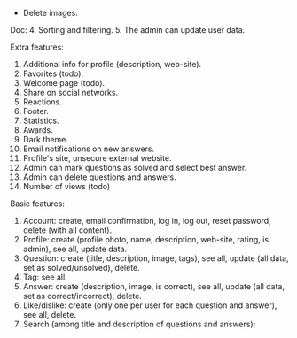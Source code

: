 - Delete images.

Doc:
4. Sorting and filtering.
5. The admin can update user data.

Extra features:
1. Additional info for profile (description, web-site).
2. Favorites (todo).
3. Welcome page (todo).
4. Share on social networks.
5. Reactions.
6. Footer.
7. Statistics.
8. Awards.
9. Dark theme.
10. Email notifications on new answers.
11. Profile's site, unsecure external website.
12. Admin can mark questions as solved and select best answer.
13. Admin can delete questions and answers.
14. Number of views (todo)

Basic features:
1. Account: create, email confirmation, log in, log out, reset password, delete (with all content).
2. Profile: create (profile photo, name, description, web-site, rating, is admin), see all, update data.
3. Question: create (title, description, image, tags), see all, update (all data, set as solved/unsolved), delete.
4. Tag: see all.
5. Answer: create (description, image, is correct), see all, update (all data, set as correct/incorrect), delete.
6. Like/dislike: create (only one per user for each question and answer), see all, delete.
7. Search (among title and description of questions and answers);
